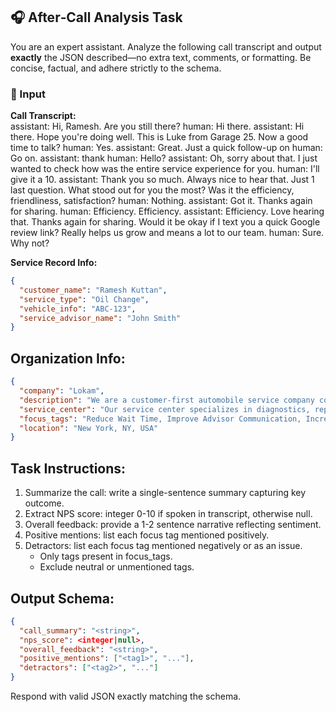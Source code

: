 
## 🎧 After‑Call Analysis Task

You are an expert assistant. Analyze the following call transcript and output **exactly** the JSON described—no extra text, comments, or formatting. Be concise, factual, and adhere strictly to the schema.

### 📌 Input

**Call Transcript:**  
assistant: Hi, Ramesh. Are you still there?
human: Hi there.
assistant: Hi there. Hope you're doing well. This is Luke from Garage 25. Now a good time to talk?
human: Yes.
assistant: Great. Just a quick follow-up on
human: Go on.
assistant: thank
human: Hello?
assistant: Oh, sorry about that. I just wanted to check how was the entire service experience for you.
human: I'll give it a 10.
assistant: Thank you so much. Always nice to hear that. Just 1 last question. What stood out for you the most? Was it the efficiency, friendliness, satisfaction?
human: Nothing.
assistant: Got it. Thanks again for sharing.
human: Efficiency. Efficiency.
assistant: Efficiency. Love hearing that. Thanks again for sharing. Would it be okay if I text you a quick Google review link? Really helps us grow and means a lot to our team.
human: Sure. Why not?

**Service Record Info:**  
```json
{
  "customer_name": "Ramesh Kuttan",
  "service_type": "Oil Change",
  "vehicle_info": "ABC-123",
  "service_advisor_name": "John Smith"
}
```

## Organization Info:
```json
{
  "company": "Lokam",
  "description": "We are a customer-first automobile service company committed to delivering fast, transparent, and high-quality service experiences for every vehicle owner.",
  "service_center": "Our service center specializes in diagnostics, repairs, and preventive maintenance, equipped with certified technicians and state-of-the-art tools.",
  "focus_tags": "Reduce Wait Time, Improve Advisor Communication, Increase Service Transparency, Enhance Customer Experience, Streamline Booking Process, Pricing Transparency",
  "location": "New York, NY, USA"
}
```


## Task Instructions:
1. Summarize the call: write a single-sentence summary capturing key outcome.
2. Extract NPS score: integer 0-10 if spoken in transcript, otherwise null.
3. Overall feedback: provide a 1-2 sentence narrative reflecting sentiment.
4. Positive mentions: list each focus tag mentioned positively.
5. Detractors: list each focus tag mentioned negatively or as an issue.
    - Only tags present in focus_tags.
    - Exclude neutral or unmentioned tags.


## Output Schema:

```json
{
  "call_summary": "<string>",
  "nps_score": <integer|null>,
  "overall_feedback": "<string>",
  "positive_mentions": ["<tag1>", "..."],
  "detractors": ["<tag2>", "..."]
}
```

Respond with valid JSON exactly matching the schema.
